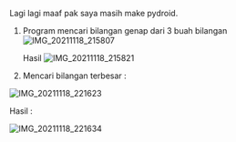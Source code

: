 Lagi lagi maaf pak saya masih make pydroid.

   1. Program mencari bilangan genap dari 3 buah bilangan
      ![IMG_20211118_215807](https://user-images.githubusercontent.com/93030333/142429161-4b8d9f9f-eacc-4cf4-b808-b3671f1e8637.jpg)

      Hasil
      ![IMG_20211118_215821](https://user-images.githubusercontent.com/93030333/142429171-681ff05d-0bc1-41d1-9142-cc013466c0b5.jpg)
   
   5. Mencari bilangan terbesar :
 
  ![IMG_20211118_221623](https://user-images.githubusercontent.com/93030333/142432465-47517f18-3b34-4bba-9e18-38dd6dc14f7e.jpg)

  Hasil :
 
  ![IMG_20211118_221634](https://user-images.githubusercontent.com/93030333/142432481-f9213041-f6cf-45cf-9a74-4156cb2addac.jpg)
 

   
